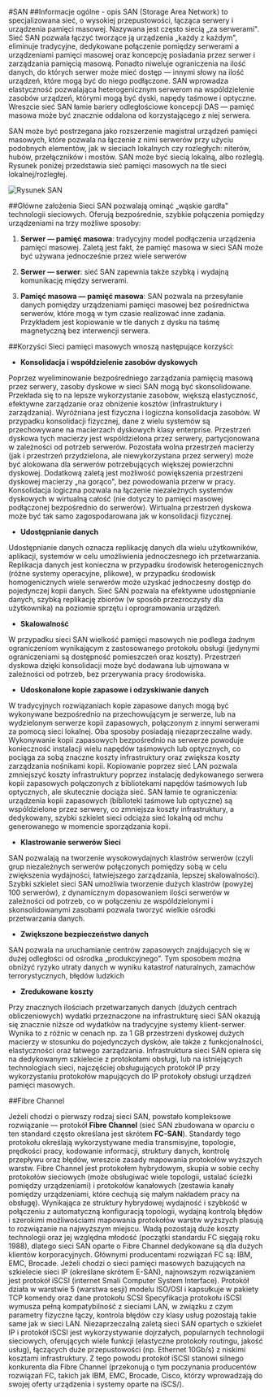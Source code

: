 #SAN
##Informacje ogólne - opis
SAN (Storage Area Network) to specjalizowana sieć, o wysokiej przepustowości, łącząca serwery i urządzenia pamięci masowej. Nazywana jest często siecią „za serwerami". Sieć SAN pozwala łączyć tworzące ją urządzenia „każdy z każdym", eliminuje tradycyjne, dedykowane połączenie pomiędzy serwerami a urządzeniami 
pamięci masowej oraz koncepcję posiadania przez serwer i zarządzania pamięcią masową. Ponadto niweluje ograniczenia na ilość danych, do których serwer może mieć dostęp — innymi słowy na ilość urządzeń, które mogą być do niego podłączone. SAN wprowadza elastyczność pozwalająca heterogenicznym serwerom na wspóldzielenie zasobów urządzeń, którymi mogą być dyski, napędy taśmowe i optyczne. Wreszcie sieć SAN łamie bariery odległościowe koncepcji DAS — pamięć masowa może być znacznie oddalona od korzystającego z niej serwera.

SAN może być postrzegana jako rozszerzenie magistral urządzeń pamięci masowych, które pozwala na łączenie z nimi serwerów przy użyciu podobnych elementów, jak w sieciach lokalnych czy rozległych: niterów, hubów, przełączników i mostów. SAN może być siecią lokalną, albo rozleglą. Rysunek poniżej przedstawia sieć pamięci masowych na tle sieci lokalnej/rozległej.

![Rysunek SAN](http://tkabus.pl/SAN2.png)

##Główne założenia
Sieci SAN pozwalają ominąć „wąskie gardła" technologii sieciowych. Oferują bezpośrednie, szybkie połączenia pomiędzy urządzeniami na trzy możliwe sposoby: 

1. **Serwer — pamięć masowa**: tradycyjny model podłączenia urządzenia pamięci masowej. Zaletą jest fakt, że pamięć masowa w sieci SAN może być używana jednocześnie przez wiele serwerów 

2. **Serwer — serwer**: sieć SAN zapewnia także szybką i wydajną komunikację między serwerami. 

3. **Pamięć masowa — pamięć masowa**: SAN pozwala na przesyłanie danych pomiędzy urządzeniami pamięci masowej bez pośrednictwa serwerów, które mogą w tym czasie realizować inne zadania. Przykładem jest kopiowanie w tle danych z dysku na taśmę magnetyczną bez interwencji serwera. 

##Korzyści
Sieci pamięci masowych wnoszą następujące korzyści: 

- **Konsolidacja i współdzielenie zasobów dyskowych** 

Poprzez wyeliminowanie bezpośredniego zarządzania pamięcią masową przez serwery, zasoby dyskowe w sieci SAN mogą być skonsolidowane. Przekłada się to na lepsze wykorzystanie zasobów, większą elastyczność, efektywne zarządzanie oraz obniżenie kosztów (infrastruktury i zarządzania). Wyróżniana jest fizyczna i logiczna konsolidacja zasobów. W przypadku konsolidacji fizycznej, dane z wielu systemów są przechowywane na macierzach dyskowych klasy enterprise. Przestrzeń dyskowa tych macierzy jest wspóldzielona przez serwery, partycjonowana w zależności od potrzeb serwerów. Pozostała wolna przestrzeń macierzy (jak i przestrzeń przydzielona, ale niewykorzystana przez serwery) może być alokowana dla serwerów potrzebujących większej powierzchni dyskowej. Dodatkową zaletą jest możliwość powiększenia przestrzeni dyskowej macierzy „na gorąco", bez powodowania przerw w pracy. Konsolidacja logiczna pozwala na łączenie niezależnych systemów dyskowych w wirtualną całość (nie dotyczy to pamięci masowej podłączonej bezpośrednio do serwerów). Wirtualna przestrzeń dyskowa może być tak samo zagospodarowana jak w konsolidacji fizycznej. 

- **Udostępnianie danych** 

Udostępnianie danych oznacza replikację danych dla wielu użytkowników, aplikacji, systemów w celu umożliwienia jednoczesnego ich przetwarzania. Replikacja danych jest konieczna w przypadku środowisk heterogenicznych (różne systemy operacyjne, plikowe), w przypadku środowisk homogenicznych wiele serwerów może uzyskać jednoczesny dostęp do pojedynczej kopii danych. Sieć SAN pozwala na efektywne udostępnianie danych, szybką replikację zbiorów (w sposób przezroczysty dla użytkownika) na poziomie sprzętu i oprogramowania urządzeń. 

- **Skalowalność** 

W przypadku sieci SAN wielkość pamięci masowych nie podlega żadnym ograniczeniom wynikającym z zastosowanego protokołu obsługi (jedynymi ograniczeniami są dostępność pomieszczeń oraz koszty). Przestrzeń dyskowa dzięki konsolidacji może być dodawana lub ujmowana w zależności od potrzeb, bez przerywania pracy środowiska. 

- **Udoskonalone kopie zapasowe i odzyskiwanie danych**

W tradycyjnych rozwiązaniach kopie zapasowe danych mogą być wykonywane bezpośrednio na przechowującym je serwerze, lub na wydzielonym serwerze kopii zapasowych, połączonym z innymi serwerami za pomocą sieci lokalnej. Oba sposoby posiadają niezaprzeczalne wady. Wykonywanie kopii zapasowych bezpośrednio na serwerze powoduje konieczność instalacji wielu napędów taśmowych lub optycznych, co pociąga za sobą znaczne koszty infrastruktury oraz zwiększa koszty zarządzania nośnikami kopii. Kopiowanie poprzez sieć LAN pozwala zmniejszyć koszty infrastruktury poprzez instalację dedykowanego serwera kopii zapasowych połączonych z bibliotekami napędów taśmowych lub optycznych, ale skutecznie dociąża sieć. SAN łamie te ograniczenia: urządzenia kopii zapasowych (biblioteki taśmowe lub optyczne) są wspóldzielone przez serwery, co zmniejsza koszty infrastruktury, a dedykowany, szybki szkielet sieci odciąża sieć lokalną od mchu generowanego w momencie sporządzania kopii. 

- **Klastrowanie serwerów Sieci**

SAN pozwalają na tworzenie wysokowydajnych klastrów serwerów (czyli grup niezależnych serwerów połączonych pomiędzy sobą w celu zwiększenia wydajności, łatwiejszego zarządzania, lepszej skalowalności). Szybki szkielet sieci SAN umożliwia tworzenie dużych klastrów (powyżej 100 serwerów), z dynamicznym dopasowaniem ilości serwerów w zależności od potrzeb, co w połączeniu ze wspóldzielonymi i skonsolidowanymi zasobami pozwala tworzyć wielkie ośrodki przetwarzania danych. 

- **Zwiększone bezpieczeństwo danych** 

SAN pozwala na uruchamianie centrów zapasowych znajdujących się w dużej odległości od ośrodka „produkcyjnego". Tym sposobem można obniżyć ryzyko utraty danych w wyniku katastrof naturalnych, zamachów terrorystycznych, błędów ludzkich 

- **Zredukowane koszty** 

Przy znacznych ilościach przetwarzanych danych (dużych centrach obliczeniowych) wydatki przeznaczone na infrastrukturę sieci SAN okazują się znacznie niższe od wydatków na tradycyjne systemy klient-serwer. Wynika to z różnic w cenach np. za 1 GB przestrzeni dyskowej dużych macierzy w stosunku do pojedynczych dysków, ale także z funkcjonalności, elastyczności oraz łatwego zarządzania. 
Infrastruktura sieci SAN opiera się na dedykowanym szkielecie z protokołami obsługi, lub na istniejących technologiach sieci, najczęściej obsługujących protokół IP przy wykorzystaniu protokołów mapujących do lP protokoły obsługi urządzeń pamięci masowych. 

##Fibre Channel

Jeżeli chodzi o pierwszy rodzaj sieci SAN, powstało kompleksowe rozwiązanie — protokół **Fibre Channel** (sieć SAN zbudowana w oparciu o ten standard często określana jest skrótem **FC-SAN**). Standardy tego protokołu określają wykorzystywane media transmisyjne, topologie, prędkości pracy, kodowanie informacji, struktury danych, kontrolę przepływu oraz błędów, wreszcie zasady mapowania protokołów wyższych warstw. Fibre Channel jest protokołem hybrydowym, skupia w sobie cechy protokołów sieciowych (może obsługiwać wiele topologii, ustalać ścieżki pomiędzy urządzeniami) i protokołów kanałowych (zestawia kanały pomiędzy urządzeniami, które cechują się małym nakładem pracy na obsługę). Wynikająca ze struktury hybrydowej wydajność i szybkość w połączeniu z automatyczną konfiguracją topologii, wydajną kontrolą błędów i szerokimi możliwościami mapowania protokołów warstw wyższych plasują to rozwiązanie na najwyższym miejscu. Wadą pozostają duże koszty technologii oraz jej względna młodość (początki standardu FC sięgają roku 1988), dlatego sieci SAN oparte o Fibre Channel dedykowane są dla dużych klientów korporacyjnych. Głównymi producentami rozwiązań FC są: IBM, EMC, Brocade. 
Jeżeli chodzi o sieci pamięci masowych bazujących na szkielecie sieci IP (określane skrótem E-SAN), najnowszym rozwiązaniem jest protokół iSCSI (internet Smali Computer System Interface). Protokół działa w warstwie 5 (warstwa sesji) modelu ISO/OSI i kapsułkuje w pakiety TCP komendy oraz dane protokołu SCSI Specyfikacja protokołu iSCSI wymusza pełną kompatybilność z sieciami LAN, w związku z czym parametry fizyczne łączy, kontrola błędów czy klasy usług pozostają takie same jak w sieci LAN. Niezaprzeczalną zaletą sieci SAN opartych o szkielet IP i protokół iSCSI jest wykorzystywanie dojrzałych, popularnych technologii sieciowych, oferujących wiele funkcji (elastyczne protokoły routingu, jakość usług), łączących duże przepustowości (np. Ethernet 10Gb/s) z niskimi kosztami infrastruktury. Z tego powodu protokół iSCSI stanowi silnego konkurenta dla Fibre Channel (przekonują o tym poczynania producentów rozwiązań FC, takich jak IBM, EMC, Brocade, Cisco, którzy wprowadzają do swojej oferty urządzenia i systemy oparte na iSCS/). 
